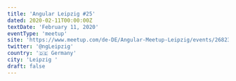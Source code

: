 ```yaml
---
title: 'Angular Leipzig #25'
dated: 2020-02-11T00:00:00Z
textDate: 'February 11, 2020'
eventType: 'meetup'
site: 'https://www.meetup.com/de-DE/Angular-Meetup-Leipzig/events/268233341/'
twitter: '@ngLeipzig'
country: '🇩🇪 Germany'
city: 'Leipzig '
draft: false
---
```




